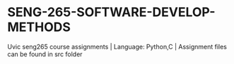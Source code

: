 # SENG-265-SOFTWARE-DEVELOP-METHODS
Uvic seng265 course assignments |
Language: Python,C |
Assignment files can be found in src folder 
